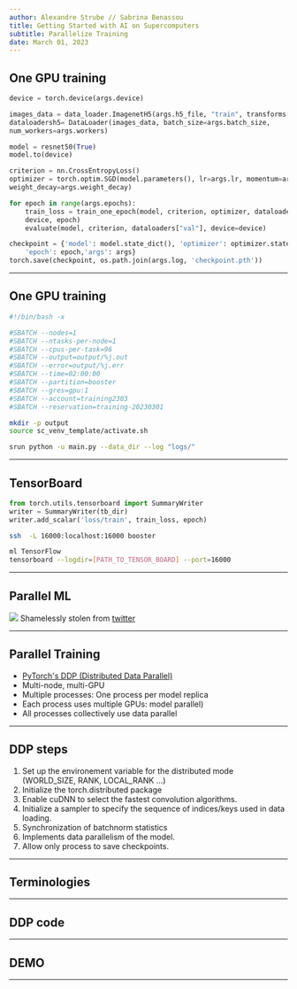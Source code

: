 ```yaml
---
author: Alexandre Strube // Sabrina Benassou
title: Getting Started with AI on Supercomputers 
subtitle: Parallelize Training
date: March 01, 2023
---
```

## One GPU training 

```python
device = torch.device(args.device)

images_data = data_loader.ImagenetH5(args.h5_file, "train", transforms["train"]) 
dataloadersh5= DataLoader(images_data, batch_size=args.batch_size, 
num_workers=args.workers)

model = resnet50(True)
model.to(device)

criterion = nn.CrossEntropyLoss()
optimizer = torch.optim.SGD(model.parameters(), lr=args.lr, momentum=args.momentum, 
weight_decay=args.weight_decay)

for epoch in range(args.epochs):
    train_loss = train_one_epoch(model, criterion, optimizer, dataloaders["train"], 
    device, epoch)
    evaluate(model, criterion, dataloaders["val"], device=device)

checkpoint = {'model': model.state_dict(), 'optimizer': optimizer.state_dict(),
    'epoch': epoch,'args': args}
torch.save(checkpoint, os.path.join(args.log, 'checkpoint.pth'))
```

---

## One GPU training 

``` bash 
#!/bin/bash -x

#SBATCH --nodes=1
#SBATCH --ntasks-per-node=1
#SBATCH --cpus-per-task=96
#SBATCH --output=output/%j.out
#SBATCH --error=output/%j.err
#SBATCH --time=02:00:00
#SBATCH --partition=booster
#SBATCH --gres=gpu:1
#SBATCH --account=training2303
#SBATCH --reservation=training-20230301

mkdir -p output
source sc_venv_template/activate.sh

srun python -u main.py --data_dir --log "logs/" 
```

---

## TensorBoard

```python 
from torch.utils.tensorboard import SummaryWriter
writer = SummaryWriter(tb_dir)
writer.add_scalar('loss/train', train_loss, epoch)
```

```bash
ssh  -L 16000:localhost:16000 booster
```

```bash
ml TensorFlow
tensorboard --logdir=[PATH_TO_TENSOR_BOARD] --port=16000
```

---

## Parallel ML

![](images/paralellism-types.jpg)
Shamelessly stolen from [twitter](https://twitter.com/rasbt/status/1625494398778892292)

---

## Parallel Training

- [PyTorch's DDP (Distributed Data Parallel)](https://pytorch.org/tutorials/intermediate/ddp_tutorial.html)
- Multi-node, multi-GPU
- Multiple processes: One process per model replica
- Each process uses multiple GPUs: model parallel)
- All processes collectively use data parallel

---

## DDP steps

1. Set up the environement variable for the distributed mode (WORLD_SIZE, RANK, LOCAL_RANK ...)
2. Initialize the torch.distributed package
3. Enable cuDNN to select the fastest convolution algorithms. 
4. Initialize a sampler to specify the sequence of indices/keys used in data loading.
5. Synchronization of batchnorm statistics
6. Implements data parallelism of the model. 
7. Allow only process to save checkpoints.

---

## Terminologies

---
## DDP code

---
## DEMO

---
